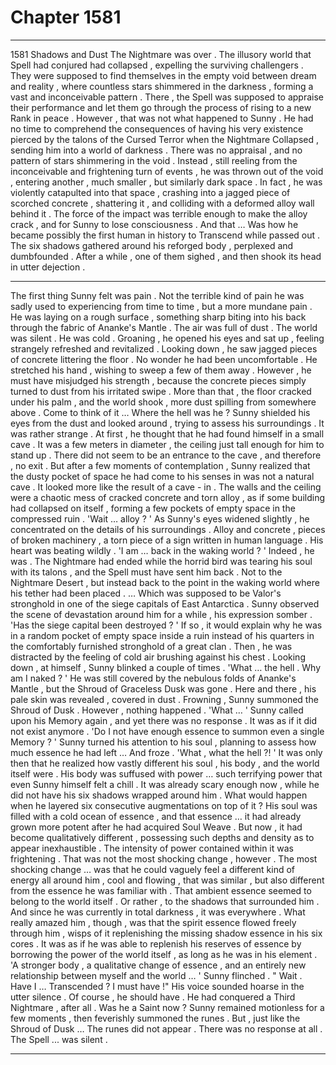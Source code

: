 
# Chapter 1581


---

1581 Shadows and Dust
The Nightmare was over .
The illusory world that Spell had conjured had collapsed , expelling the surviving challengers .
They were supposed to find themselves in the empty void between dream and reality , where countless stars shimmered in the darkness , forming a vast and inconceivable pattern . There , the Spell was supposed to appraise their performance and let them go through the process of rising to a new Rank in peace .
However , that was not what happened to Sunny .
He had no time to comprehend the consequences of having his very existence pierced by the talons of the Cursed Terror when the Nightmare Collapsed , sending him into a world of darkness . There was no appraisal , and no pattern of stars shimmering in the void .
Instead , still reeling from the inconceivable and frightening turn of events , he was thrown out of the void , entering another , much smaller , but similarly dark space . In fact , he was violently catapulted into that space , crashing into a jagged piece of scorched concrete , shattering it , and colliding with a deformed alloy wall behind it .
The force of the impact was terrible enough to make the alloy crack , and for Sunny to lose consciousness .
And that …
Was how he became possibly the first human in history to Transcend while passed out .
The six shadows gathered around his reforged body , perplexed and dumbfounded .
After a while , one of them sighed , and then shook its head in utter dejection .
***
The first thing Sunny felt was pain .
Not the terrible kind of pain he was sadly used to experiencing from time to time , but a more mundane pain . He was laying on a rough surface , something sharp biting into his back through the fabric of Ananke's Mantle .
The air was full of dust . The world was silent .
He was cold .
Groaning , he opened his eyes and sat up , feeling strangely refreshed and revitalized . Looking down , he saw jagged pieces of concrete littering the floor . No wonder he had been uncomfortable .
He stretched his hand , wishing to sweep a few of them away .
However , he must have misjudged his strength , because the concrete pieces simply turned to dust from his irritated swipe . More than that , the floor cracked under his palm , and the world shook , more dust spilling from somewhere above .
Come to think of it …
Where the hell was he ?
Sunny shielded his eyes from the dust and looked around , trying to assess his surroundings .
It was rather strange .
At first , he thought that he had found himself in a small cave . It was a few meters in diameter , the ceiling just tall enough for him to stand up . There did not seem to be an entrance to the cave , and therefore , no exit .
But after a few moments of contemplation , Sunny realized that the dusty pocket of space he had come to his senses in was not a natural cave . It looked more like the result of a cave - in .
The walls and the ceiling were a chaotic mess of cracked concrete and torn alloy , as if some building had collapsed on itself , forming a few pockets of empty space in the compressed ruin .
'Wait … alloy ? '
As Sunny's eyes widened slightly , he concentrated on the details of his surroundings . Alloy and concrete , pieces of broken machinery , a torn piece of a sign written in human language .
His heart was beating wildly .
'I am … back in the waking world ? '
Indeed , he was . The Nightmare had ended while the horrid bird was tearing his soul with its talons , and the Spell must have sent him back .
Not to the Nightmare Desert , but instead back to the point in the waking world where his tether had been placed .
… Which was supposed to be Valor's stronghold in one of the siege capitals of East Antarctica .
Sunny observed the scene of devastation around him for a while , his expression somber .
'Has the siege capital been destroyed ? '
If so , it would explain why he was in a random pocket of empty space inside a ruin instead of his quarters in the comfortably furnished stronghold of a great clan .
Then , he was distracted by the feeling of cold air brushing against his chest . Looking down , at himself , Sunny blinked a couple of times .
'What … the hell . Why am I naked ? '
He was still covered by the nebulous folds of Ananke's Mantle , but the Shroud of Graceless Dusk was gone . Here and there , his pale skin was revealed , covered in dust .
Frowning , Sunny summoned the Shroud of Dusk .
However , nothing happened .
'What … '
Sunny called upon his Memory again , and yet there was no response . It was as if it did not exist anymore .
'Do I not have enough essence to summon even a single Memory ? '
Sunny turned his attention to his soul , planning to assess how much essence he had left …
And froze .
'What , what the hell ?! '
It was only then that he realized how vastly different his soul , his body , and the world itself were .
His body was suffused with power … such terrifying power that even Sunny himself felt a chill . It was already scary enough now , while he did not have his six shadows wrapped around him .
What would happen when he layered six consecutive augmentations on top of it ?
His soul was filled with a cold ocean of essence , and that essence … it had already grown more potent after he had acquired Soul Weave . But now , it had become qualitatively different , possessing such depths and density as to appear inexhaustible . The intensity of power contained within it was frightening .
That was not the most shocking change , however .
The most shocking change … was that he could vaguely feel a different kind of energy all around him , cool and flowing , that was similar , but also different from the essence he was familiar with . That ambient essence seemed to belong to the world itself .
Or rather , to the shadows that surrounded him .
And since he was currently in total darkness , it was everywhere .
What really amazed him , though , was that the spirit essence flowed freely through him , wisps of it replenishing the missing shadow essence in his six cores . It was as if he was able to replenish his reserves of essence by borrowing the power of the world itself , as long as he was in his element .
'A stronger body , a qualitative change of essence , and an entirely new relationship between myself and the world … '
Sunny flinched .
" Wait . Have I … Transcended ? I must have !"
His voice sounded hoarse in the utter silence .
Of course , he should have . He had conquered a Third Nightmare , after all .
Was he a Saint now ?
Sunny remained motionless for a few moments , then feverishly summoned the runes .
But , just like the Shroud of Dusk …
The runes did not appear .
There was no response at all .
The Spell ... was silent .

---

